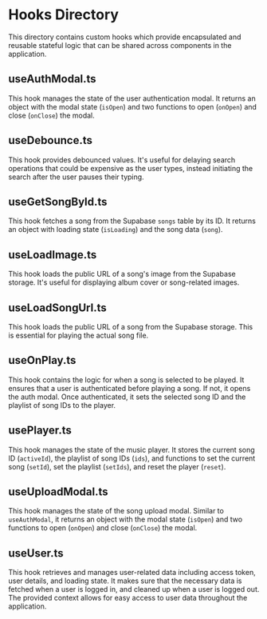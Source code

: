 # **Hooks Directory**

This directory contains custom hooks which provide encapsulated and reusable stateful logic that can be shared across components in the application.

## **useAuthModal.ts**
This hook manages the state of the user authentication modal. It returns an object with the modal state (`isOpen`) and two functions to open (`onOpen`) and close (`onClose`) the modal.

## **useDebounce.ts**
This hook provides debounced values. It's useful for delaying search operations that could be expensive as the user types, instead initiating the search after the user pauses their typing.

## **useGetSongById.ts**
This hook fetches a song from the Supabase `songs` table by its ID. It returns an object with loading state (`isLoading`) and the song data (`song`).

## **useLoadImage.ts**
This hook loads the public URL of a song's image from the Supabase storage. It's useful for displaying album cover or song-related images.

## **useLoadSongUrl.ts**
This hook loads the public URL of a song from the Supabase storage. This is essential for playing the actual song file.

## **useOnPlay.ts**
This hook contains the logic for when a song is selected to be played. It ensures that a user is authenticated before playing a song. If not, it opens the auth modal. Once authenticated, it sets the selected song ID and the playlist of song IDs to the player.

## **usePlayer.ts**
This hook manages the state of the music player. It stores the current song ID (`activeId`), the playlist of song IDs (`ids`), and functions to set the current song (`setId`), set the playlist (`setIds`), and reset the player (`reset`).

## **useUploadModal.ts**
This hook manages the state of the song upload modal. Similar to `useAuthModal`, it returns an object with the modal state (`isOpen`) and two functions to open (`onOpen`) and close (`onClose`) the modal.

## **useUser.ts**
This hook retrieves and manages user-related data including access token, user details, and loading state. It makes sure that the necessary data is fetched when a user is logged in, and cleaned up when a user is logged out. The provided context allows for easy access to user data throughout the application.
